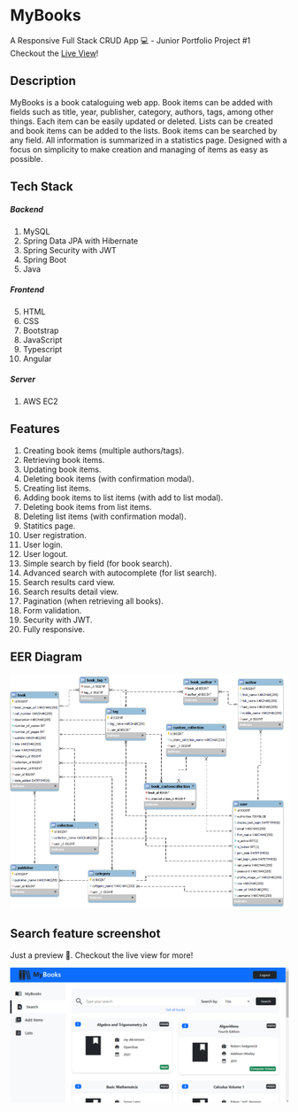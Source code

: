 # MyBooks
A Responsive Full Stack CRUD App 💻 - Junior Portfolio Project #1
<br>
Checkout the [Live View](http://3.80.156.26)!

## Description
MyBooks is a book cataloguing web app. Book items can be added with fields such as title, year, publisher, category, authors, tags, among other things.
Each item can be easily updated or deleted. Lists can be created and book items can be added to the lists. Book items can be searched by any field. All information is summarized in a statistics page. Designed with a focus on simplicity to make creation and managing of items as easy as possible.

## Tech Stack
##### Backend
1. MySQL
2. Spring Data JPA with Hibernate
3. Spring Security with JWT
3. Spring Boot
4. Java

##### Frontend
5. HTML
6. CSS
7. Bootstrap
8. JavaScript
9. Typescript
10. Angular

##### Server
1. AWS EC2

## Features
1. Creating book items (multiple authors/tags).
2. Retrieving book items.
3. Updating book items.
4. Deleting book items (with confirmation modal). 
5. Creating list items.
6. Adding book items to list items (with add to list modal).
7. Deleting book items from list items.
8. Deleting list items (with confirmation modal).
9. Statitics page.
10. User registration.
11. User login.
12. User logout.
13. Simple search by field (for book search).
14. Advanced search with autocomplete (for list search).
15. Search results card view.
16. Search results detail view.
17. Pagination (when retrieving all books).
18. Form validation.
19. Security with JWT.
20. Fully responsive.

## EER Diagram
![alt text](https://raw.githubusercontent.com/edgarfrancisco2022/myBooks_app/main/MyBooks%20EER%20Diagram.png)

## Search feature screenshot
Just a preview 👀. Checkout the live view for more!

![alt text](https://github.com/edgarfrancisco2022/myBooks_app/blob/main/search%20feature%20screenshot.png?raw=true)





